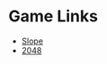 # Game Links
* [Slope](https://images-opensocial.googleusercontent.com/gadgets/ifr?url=https://cdn.jsdelivr.net/gh/sk1bx/version@9d48e36c4ff386202d3ecd39f3194b3335b7b799/slope.xml)
* [2048](https://c084f2fb-c6a1-4cec-b28c-1a5a7c9043b0.id.repl.co/gams/gfiles/html5/2048/)
